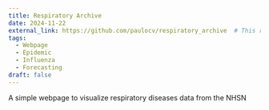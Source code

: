 ```yaml
---
title: Respiratory Archive
date: 2024-11-22
external_link: https://github.com/paulocv/respiratory_archive  # This redirects to an external page instead of building a webpage for this
tags:
  - Webpage
  - Epidemic
  - Influenza
  - Forecasting
draft: false
---
```


A simple webpage to visualize respiratory diseases data from the NHSN 

